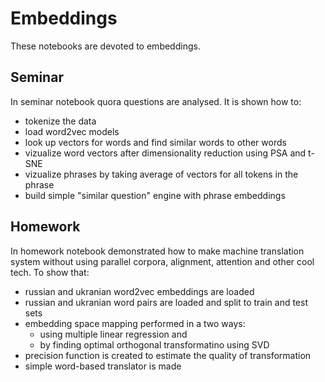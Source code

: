 # Embeddings
These notebooks are devoted to embeddings. 

## Seminar
In seminar notebook quora questions are analysed. 
It is shown how to:
 - tokenize the data
 - load word2vec models
 - look up vectors for words and find similar words to other words
 - vizualize word vectors after dimensionality reduction using PSA and t-SNE
 - vizualize phrases by taking average of vectors for all tokens in the phrase 
 - build simple "similar question" engine with phrase embeddings

## Homework
In homework notebook demonstrated how to make machine translation system without using parallel corpora, alignment, attention and other cool tech.
To show that:
 - russian and ukranian word2vec embeddings are loaded
 - russian and ukranian word pairs are loaded and split to train and test sets
 - embedding space mapping performed in a two ways:
   - using multiple linear regression and 
   - by finding optimal orthogonal transformatino using SVD
 - precision function is created to estimate the quality of transformation
 - simple word-based translator is made
